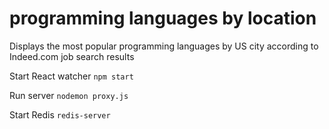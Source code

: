 # programming languages by location

Displays the most popular programming languages by US city according to Indeed.com job search results

   Start React watcher
   `npm start`  

   Run server
   `nodemon proxy.js`
   
   Start Redis
   `redis-server`
   

